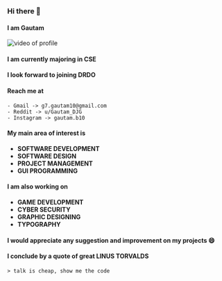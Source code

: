 ### Hi there 👋
#### I am **Gautam**
![video of profile](Hnet-image.gif)
#### I am currently majoring in CSE

#### I look forward to joining DRDO

#### Reach me at 
    - Gmail -> g7.gautam10@gmail.com
    - Reddit -> u/Gautam_DJG 
    - Instagram -> gautam.b10

#### My main area of interest is 

- **SOFTWARE DEVELOPMENT**
- **SOFTWARE DESIGN**
- **PROJECT MANAGEMENT**
- **GUI PROGRAMMING**

#### I am also working on

- **GAME DEVELOPMENT**
- **CYBER SECURITY**
- **GRAPHIC DESIGNING**
- **TYPOGRAPHY**

#### I would appreciate any suggestion and improvement on my projects 😄

#### I conclude by a quote of great LINUS TORVALDS
    > talk is cheap, show me the code
    
    
<!--
**gautam7-github/gautam7-github** is a ✨ _special_ ✨ repository because its `README.md` (this file) appears on your GitHub profile.

Here are some ideas to get you started:

- 🔭 I’m currently working on ...
- 🌱 I’m currently learning ...
- 👯 I’m looking to collaborate on ...
- 🤔 I’m looking for help with ...
- 💬 Ask me about ...
- 📫 How to reach me: ...
- 😄 Pronouns: ...
- ⚡ Fun fact: ...
-->
